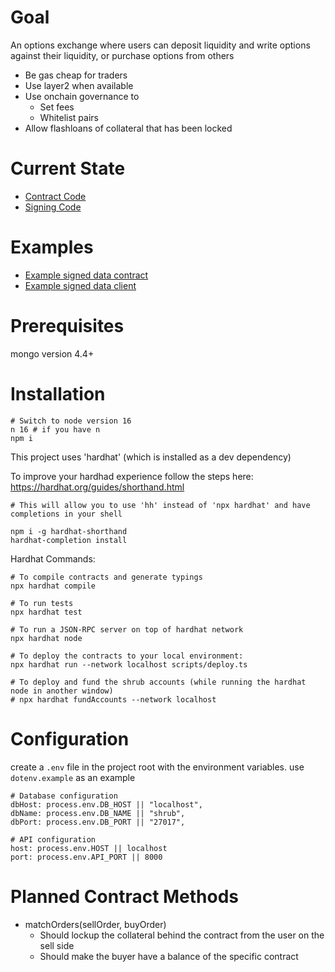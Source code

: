 # Goal
An options exchange where users can deposit liquidity and write options against their liquidity, or purchase options from others


* Be gas cheap for traders
* Use layer2 when available
* Use onchain governance to
  * Set fees
  * Whitelist pairs
* Allow flashloans of collateral that has been locked

# Current State
* [Contract Code](contracts/ShrubExchange.sol)
* [Signing Code](backend/test-order.js)

# Examples
* [Example signed data contract](https://github.com/ethereum/EIPs/blob/master/assets/eip-712/Example.sol)
* [Example signed data client](https://github.com/ethereum/EIPs/blob/master/assets/eip-712/Example.js)

# Prerequisites

mongo version 4.4+

# Installation
```
# Switch to node version 16 
n 16 # if you have n
npm i 
```

This project uses 'hardhat' (which is installed as a dev dependency)

To improve your hardhad experience follow the steps here: https://hardhat.org/guides/shorthand.html

    # This will allow you to use 'hh' instead of 'npx hardhat' and have completions in your shell

    npm i -g hardhat-shorthand
    hardhat-completion install

Hardhat Commands:

    # To compile contracts and generate typings
    npx hardhat compile

    # To run tests
    npx hardhat test

    # To run a JSON-RPC server on top of hardhat network
    npx hardhat node

    # To deploy the contracts to your local environment:
    npx hardhat run --network localhost scripts/deploy.ts

    # To deploy and fund the shrub accounts (while running the hardhat node in another window)
    # npx hardhat fundAccounts --network localhost
    

# Configuration

create a `.env` file in the project root with the environment variables. use `dotenv.example` as an example

    # Database configuration
    dbHost: process.env.DB_HOST || "localhost",
    dbName: process.env.DB_NAME || "shrub",
    dbPort: process.env.DB_PORT || "27017",

    # API configuration
    host: process.env.HOST || localhost
    port: process.env.API_PORT || 8000


# Planned Contract Methods
* matchOrders(sellOrder, buyOrder)
  * Should lockup the collateral behind the contract from the user on the sell side
  * Should make the buyer have a balance of the specific contract
